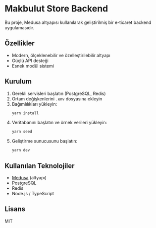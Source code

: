 # Makbulut Store Backend

Bu proje, Medusa altyapısı kullanılarak geliştirilmiş bir e-ticaret backend uygulamasıdır.

## Özellikler
- Modern, ölçeklenebilir ve özelleştirilebilir altyapı
- Güçlü API desteği
- Esnek modül sistemi

## Kurulum

1. Gerekli servisleri başlatın (PostgreSQL, Redis)
2. Ortam değişkenlerini `.env` dosyasına ekleyin
3. Bağımlılıkları yükleyin:
   ```bash
   yarn install
   ```
4. Veritabanını başlatın ve örnek verileri yükleyin:
   ```bash
   yarn seed
   ```
5. Geliştirme sunucusunu başlatın:
   ```bash
   yarn dev
   ```

## Kullanılan Teknolojiler
- [Medusa](https://medusajs.com/) (altyapı)
- PostgreSQL
- Redis
- Node.js / TypeScript

## Lisans
MIT 